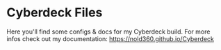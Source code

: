 # Cyberdeck Files

Here you'll find some configs & docs for my Cyberdeck build. For more infos check out my documentation: https://nold360.github.io/Cyberdeck
